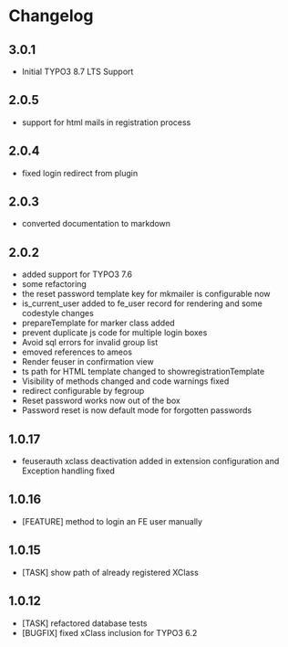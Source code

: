 Changelog
=========

3.0.1
-----

-   Initial TYPO3 8.7 LTS Support

2.0.5
-----

-   support for html mails in registration process

2.0.4
-----

-   fixed login redirect from plugin

2.0.3
-----

-   converted documentation to markdown

2.0.2
-----

-   added support for TYPO3 7.6
-   some refactoring
-   the reset password template key for mkmailer is configurable now
-   is\_current\_user added to fe\_user record for rendering and some codestyle changes
-   prepareTemplate for marker class added
-   prevent duplicate js code for multiple login boxes
-   Avoid sql errors for invalid group list
-   emoved references to ameos
-   Render feuser in confirmation view
-   ts path for HTML template changed to showregistrationTemplate
-   Visibility of methods changed and code warnings fixed
-   redirect configurable by fegroup
-   Reset password works now out of the box
-   Password reset is now default mode for forgotten passwords

1.0.17
------

-   feuserauth xclass deactivation added in extension configuration and Exception handling fixed

1.0.16
------

-   [FEATURE] method to login an FE user manually

1.0.15
------

-   [TASK] show path of already registered XClass

1.0.12
------

-   [TASK] refactored database tests
-   [BUGFIX] fixed xClass inclusion for TYPO3 6.2

